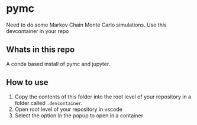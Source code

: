 # pymc

Need to do some Markov Chain Monte Carlo simulations. Use this devcontainer in your repo

## Whats in this repo

A conda based install of pymc and jupyter.


## How to use

1. Copy the contents of this folder into the root level of your repository in a folder called `.devcontainer`.
1. Open root level of your repository in vscode
1. Select the option in the popup to open in a container